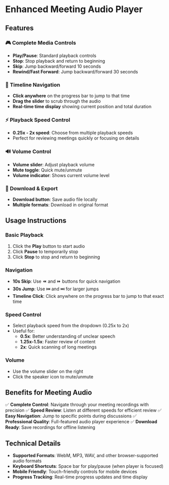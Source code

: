 # Enhanced Meeting Audio Player

## Features

### 🎮 **Complete Media Controls**
- **Play/Pause**: Standard playback controls
- **Stop**: Stop playback and return to beginning
- **Skip**: Jump backward/forward 10 seconds
- **Rewind/Fast Forward**: Jump backward/forward 30 seconds

### 📍 **Timeline Navigation** 
- **Click anywhere** on the progress bar to jump to that time
- **Drag the slider** to scrub through the audio
- **Real-time time display** showing current position and total duration

### ⚡ **Playback Speed Control**
- **0.25x - 2x speed**: Choose from multiple playback speeds
- Perfect for reviewing meetings quickly or focusing on details

### 🔊 **Volume Control**
- **Volume slider**: Adjust playback volume
- **Mute toggle**: Quick mute/unmute
- **Volume indicator**: Shows current volume level

### 💾 **Download & Export**
- **Download button**: Save audio file locally
- **Multiple formats**: Download in original format

## Usage Instructions

### Basic Playback
1. Click the **Play** button to start audio
2. Click **Pause** to temporarily stop
3. Click **Stop** to stop and return to beginning

### Navigation
- **10s Skip**: Use ⏪ and ⏩ buttons for quick navigation
- **30s Jump**: Use ⏮️ and ⏭️ for larger jumps
- **Timeline Click**: Click anywhere on the progress bar to jump to that exact time

### Speed Control
- Select playback speed from the dropdown (0.25x to 2x)
- Useful for:
  - **0.5x**: Better understanding of unclear speech
  - **1.25x-1.5x**: Faster review of content
  - **2x**: Quick scanning of long meetings

### Volume
- Use the volume slider on the right
- Click the speaker icon to mute/unmute

## Benefits for Meeting Audio

✅ **Complete Control**: Navigate through your meeting recordings with precision
✅ **Speed Review**: Listen at different speeds for efficient review
✅ **Easy Navigation**: Jump to specific points during discussions
✅ **Professional Quality**: Full-featured audio player experience
✅ **Download Ready**: Save recordings for offline listening

## Technical Details

- **Supported Formats**: WebM, MP3, WAV, and other browser-supported audio formats
- **Keyboard Shortcuts**: Space bar for play/pause (when player is focused)
- **Mobile Friendly**: Touch-friendly controls for mobile devices
- **Progress Tracking**: Real-time progress updates and time display

